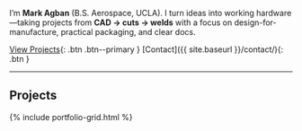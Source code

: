 I’m **Mark Agban** (B.S. Aerospace, UCLA). I turn ideas into working hardware—taking projects from **CAD → cuts → welds** with a focus on design-for-manufacture, practical packaging, and clear docs.

[View Projects](#projects){: .btn .btn--primary }  [Contact]({{ site.baseurl }}/contact/){: .btn }

---

## Projects
{% include portfolio-grid.html %}
